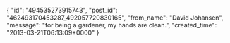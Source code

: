  {
   "id": "494535273915743",
   "post_id": "462493170453287_492057720830165",
   "from_name": "David Johansen",
   "message": "for being a gardener, my hands are clean.",
   "created_time": "2013-03-21T06:13:09+0000"
 }
